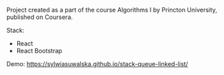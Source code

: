 Project created as a part of the course Algorithms I by Princton University, published on Coursera.

Stack:

-   React
-   React Bootstrap

Demo:
https://sylwiasuwalska.github.io/stack-queue-linked-list/
